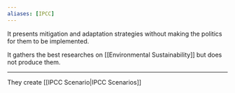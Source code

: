 ```yaml
---
aliases: [IPCC]
---
```


It presents mitigation and adaptation strategies without making the politics for them to be implemented.

It gathers the best researches on [[Environmental Sustainability]] but does not produce them.

---

They create [[IPCC Scenario|IPCC Scenarios]]
